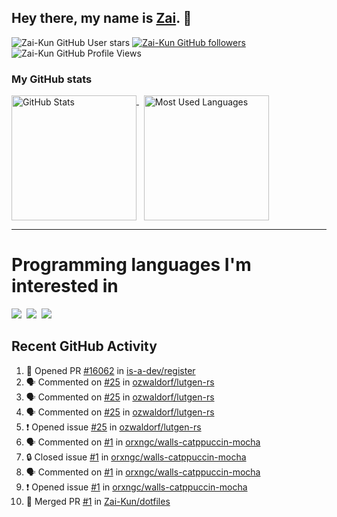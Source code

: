 ## Hey there, my name is [Zai](https://github.com/Zai-Kun). 👋

![Zai-Kun GitHub User stars](https://img.shields.io/github/stars/Zai-Kun?color=yellow&style=flat-square&label=Stars&affiliations=OWNER)
[![Zai-Kun GitHub followers](https://img.shields.io/github/followers/Zai-Kun?color=green&style=flat-square&label=Followers)](https://github.com/Zai-Kun?tab=followers)
![Zai-Kun GitHub Profile Views](https://komarev.com/ghpvc/?username=your-Zai-Kun&style=flat-square&label=Profile+views)

### My GitHub stats

<p>
  <a href = "https://github.com/Zai-Kun">
    <picture>
      <source media="(prefers-color-scheme: dark)" srcset="https://github-readme-stats.vercel.app/api?username=Zai-Kun&theme=monokai&show_icons=true&hide_border=true&count_private=true">
      <source media="(prefers-color-scheme: light)" srcset="https://github-readme-stats.vercel.app/api?username=Zai-Kun&theme=buefy&show_icons=true&hide_border=true&count_private=true">
      <img height="200" align="top" src="https://github-readme-stats.vercel.app/api?username=Zai-Kun&theme=buefy&show_icons=true&hide_border=true&count_private=true" alt="GitHub Stats">
    </picture>
  </a>&nbsp;

  <a href = "https://github.com/Zai-Kun">
    <picture>
      <source media="(prefers-color-scheme: dark)" srcset="https://github-readme-stats.vercel.app/api/top-langs/?username=Zai-Kun&theme=monokai&show_icons=true&hide_border=true&layout=compact">
      <source media="(prefers-color-scheme: light)" srcset="https://github-readme-stats.vercel.app/api/top-langs/?username=Zai-Kun&theme=buefy&show_icons=true&hide_border=true&layout=compact">
      <img height="200" align="top" src="https://github-readme-stats.vercel.app/api/top-langs/?username=Zai-Kun&theme=buefy&show_icons=true&hide_border=true&layout=compact" alt="Most Used Languages">
    </picture>
  </a>
</p>

<hr>

<h1 align="left">Programming languages I'm interested in</h1>

<p align="left">
<a href=https://www.python.org><img src="https://skillicons.dev/icons?i=python" /></a>&nbsp;
<a href=https://go.dev><img src="https://skillicons.dev/icons?i=go" /></a>&nbsp;
<a href=https://www.rust-lang.org><img src="https://skillicons.dev/icons?i=rust" /></a>
</p>

## Recent GitHub Activity
<!--START_SECTION:activity-->
1. 💪 Opened PR [#16062](https://github.com/is-a-dev/register/pull/16062) in [is-a-dev/register](https://github.com/is-a-dev/register)
2. 🗣 Commented on [#25](https://github.com/ozwaldorf/lutgen-rs/issues/25#issuecomment-2322889502) in [ozwaldorf/lutgen-rs](https://github.com/ozwaldorf/lutgen-rs)
3. 🗣 Commented on [#25](https://github.com/ozwaldorf/lutgen-rs/issues/25#issuecomment-2322460675) in [ozwaldorf/lutgen-rs](https://github.com/ozwaldorf/lutgen-rs)
4. 🗣 Commented on [#25](https://github.com/ozwaldorf/lutgen-rs/issues/25#issuecomment-2322344372) in [ozwaldorf/lutgen-rs](https://github.com/ozwaldorf/lutgen-rs)
5. ❗ Opened issue [#25](https://github.com/ozwaldorf/lutgen-rs/issues/25) in [ozwaldorf/lutgen-rs](https://github.com/ozwaldorf/lutgen-rs)
6. 🗣 Commented on [#1](https://github.com/orxngc/walls-catppuccin-mocha/issues/1#issuecomment-2291616811) in [orxngc/walls-catppuccin-mocha](https://github.com/orxngc/walls-catppuccin-mocha)
7. 🔒 Closed issue [#1](https://github.com/orxngc/walls-catppuccin-mocha/issues/1) in [orxngc/walls-catppuccin-mocha](https://github.com/orxngc/walls-catppuccin-mocha)
8. 🗣 Commented on [#1](https://github.com/orxngc/walls-catppuccin-mocha/issues/1#issuecomment-2291065460) in [orxngc/walls-catppuccin-mocha](https://github.com/orxngc/walls-catppuccin-mocha)
9. ❗ Opened issue [#1](https://github.com/orxngc/walls-catppuccin-mocha/issues/1) in [orxngc/walls-catppuccin-mocha](https://github.com/orxngc/walls-catppuccin-mocha)
10. 🎉 Merged PR [#1](https://github.com/Zai-Kun/dotfiles/pull/1) in [Zai-Kun/dotfiles](https://github.com/Zai-Kun/dotfiles)
<!--END_SECTION:activity-->